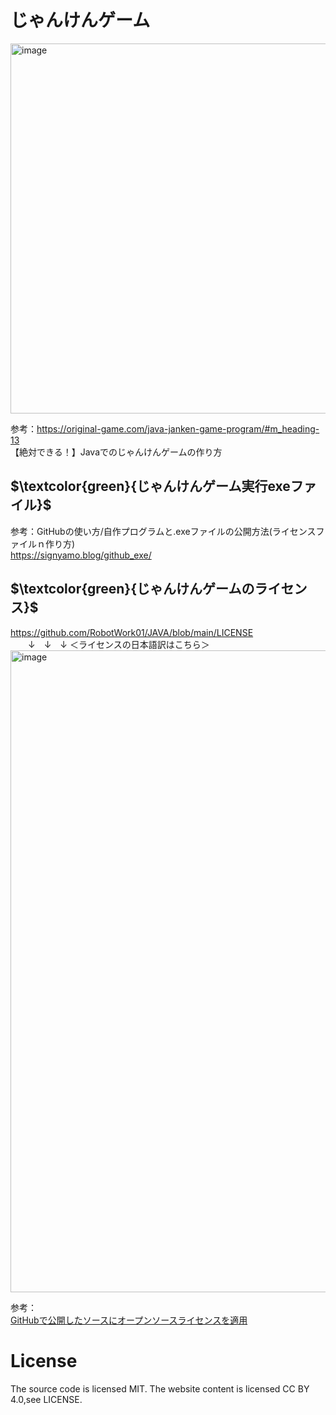 # じゃんけんゲーム
<img width="784" height="592" alt="image" src="https://github.com/user-attachments/assets/f35d0738-adf5-46df-b3de-3f8795792fa8" />


参考：https://original-game.com/java-janken-game-program/#m_heading-13<br/>
【絶対できる！】Javaでのじゃんけんゲームの作り方<br/>

## $\textcolor{green}{じゃんけんゲーム実行exeファイル}$
参考：GitHubの使い方/自作プログラムと.exeファイルの公開方法(ライセンスファイルｎ作り方)<br/>
<a href="https://signyamo.blog/github_exe/">https://signyamo.blog/github_exe/</a>

## $\textcolor{green}{じゃんけんゲームのライセンス}$
<a href="https://github.com/RobotWork01/JAVA/blob/main/LICENSE">https://github.com/RobotWork01/JAVA/blob/main/LICENSE</a><br/>
　　↓　↓　↓
＜ライセンスの日本語訳はこちら＞<br/>
<img width="1912" height="1027" alt="image" src="https://github.com/user-attachments/assets/df9522ed-4847-44a8-af91-7ae84e1f4bd3" />

参考：<br/>
<a href="https://qiita.com/legitwhiz/items/bb34ef20ba23336e0c87">GitHubで公開したソースにオープンソースライセンスを適用</a>

# License
The source code is licensed MIT. The website content is licensed CC BY 4.0,see LICENSE.
